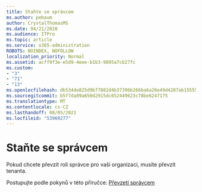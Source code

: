 ```yaml
---
title: Staňte se správcem
ms.author: pebaum
author: CrystalThomasMS
ms.date: 04/21/2020
ms.audience: ITPro
ms.topic: article
ms.service: o365-administration
ROBOTS: NOINDEX, NOFOLLOW
localization_priority: Normal
ms.assetid: acff9f3e-e5d9-4eee-b1b3-9895a7cb27fc
ms.custom:
- "3"
- "71"
- "13"
ms.openlocfilehash: db534de825d9b77882d4b37396b266ba6a28e49d4287ab1555500b4e54d8c10b
ms.sourcegitcommit: b5f7da89a650d2915dc652449623c78be6247175
ms.translationtype: MT
ms.contentlocale: cs-CZ
ms.lasthandoff: 08/05/2021
ms.locfileid: "53969277"
---
```

# <a name="become-an-admin"></a>Staňte se správcem

Pokud chcete převzít roli správce pro vaši organizaci, musíte převzít tenanta.
  
Postupujte podle pokynů v této příručce: [Převzetí správcem](https://docs.microsoft.com/azure/active-directory/users-groups-roles/domains-admin-takeover)